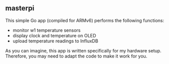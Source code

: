 ## masterpi

This simple Go app (compiled for ARMv6) performs the following functions:

- monitor w1 temperature sensors
- display clock and temperature on OLED
- upload temperature readings to InfluxDB

As you can imagine, this app is written specifically for my hardware setup. Therefore, you may need to adapt the code to make it work for you.
